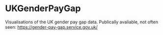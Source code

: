 # UKGenderPayGap
Visualisations of the UK gender pay gap data. Publically avaliable, not often seen: https://gender-pay-gap.service.gov.uk/
